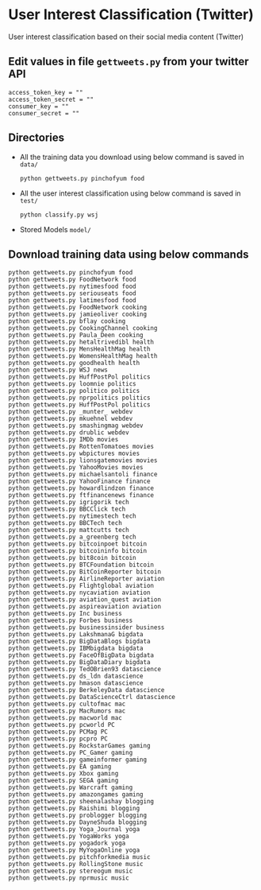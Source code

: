 # User Interest Classification (Twitter)

User interest classification based on their social media content (Twitter)



## Edit values in file `gettweets.py` from your twitter API

    access_token_key = ""
    access_token_secret = ""
    consumer_key = ""
    consumer_secret = ""


## Directories

* All the training data you download using below command is saved in `data/`
      
    ```python gettweets.py pinchofyum food```
    
* All the user interest classification using below command is saved in `test/`
      
    ```python classify.py wsj```

* Stored Models `model/`


## Download training data using below commands

    python gettweets.py pinchofyum food
    python gettweets.py FoodNetwork food
    python gettweets.py nytimesfood food
    python gettweets.py seriouseats food
    python gettweets.py latimesfood food
    python gettweets.py FoodNetwork cooking
    python gettweets.py jamieoliver cooking
	python gettweets.py bflay cooking
	python gettweets.py CookingChannel cooking
	python gettweets.py Paula_Deen cooking
	python gettweets.py hetaltrivedibl health
	python gettweets.py MensHealthMag health
	python gettweets.py WomensHealthMag health
	python gettweets.py goodhealth health
	python gettweets.py WSJ news
	python gettweets.py HuffPostPol politics
	python gettweets.py loomnie politics
	python gettweets.py politico politics
	python gettweets.py nprpolitics politics
	python gettweets.py HuffPostPol politics
	python gettweets.py _munter_ webdev
	python gettweets.py mkuehnel webdev
	python gettweets.py smashingmag webdev
	python gettweets.py drublic webdev
	python gettweets.py IMDb movies
	python gettweets.py RottenTomatoes movies
	python gettweets.py wbpictures movies
	python gettweets.py lionsgatemovies movies
	python gettweets.py YahooMovies movies
	python gettweets.py michaelsantoli finance
	python gettweets.py YahooFinance finance
	python gettweets.py howardlindzon finance
	python gettweets.py ftfinancenews finance
	python gettweets.py igrigorik tech
	python gettweets.py BBCClick tech
	python gettweets.py nytimestech tech
	python gettweets.py BBCTech tech
	python gettweets.py mattcutts tech
	python gettweets.py a_greenberg tech
	python gettweets.py bitcoinpoet bitcoin
	python gettweets.py bitcoininfo bitcoin
	python gettweets.py bit8coin bitcoin
	python gettweets.py BTCFoundation bitcoin
	python gettweets.py BitCoinReporter bitcoin
	python gettweets.py AirlineReporter aviation
	python gettweets.py Flightglobal aviation
	python gettweets.py nycaviation aviation
	python gettweets.py aviation_quest aviation
	python gettweets.py aspireaviation aviation 
	python gettweets.py Inc business
	python gettweets.py Forbes business
	python gettweets.py businessinsider business
	python gettweets.py LakshmanaG bigdata
	python gettweets.py BigDataBlogs bigdata
	python gettweets.py IBMbigdata bigdata
	python gettweets.py FaceOfBigData bigdata
	python gettweets.py BigDataDiary bigdata
	python gettweets.py TedOBrien93 datascience
	python gettweets.py ds_ldn datascience
	python gettweets.py hmason datascience
	python gettweets.py BerkeleyData datascience
	python gettweets.py DataScienceCtrl datascience
	python gettweets.py cultofmac mac
	python gettweets.py MacRumors mac
	python gettweets.py macworld mac
	python gettweets.py pcworld PC
	python gettweets.py PCMag PC
	python gettweets.py pcpro PC
	python gettweets.py RockstarGames gaming
	python gettweets.py PC_Gamer gaming
	python gettweets.py gameinformer gaming
	python gettweets.py EA gaming
	python gettweets.py Xbox gaming
	python gettweets.py SEGA gaming
	python gettweets.py Warcraft gaming
	python gettweets.py amazongames gaming
	python gettweets.py sheenalashay blogging
	python gettweets.py Raishimi blogging
	python gettweets.py problogger blogging
	python gettweets.py DayneShuda blogging
	python gettweets.py Yoga_Journal yoga
	python gettweets.py YogaWorks yoga
	python gettweets.py yogadork yoga
	python gettweets.py MyYogaOnline yoga	
    python gettweets.py pitchforkmedia music
    python gettweets.py RollingStone music
    python gettweets.py stereogum music
    python gettweets.py nprmusic music

